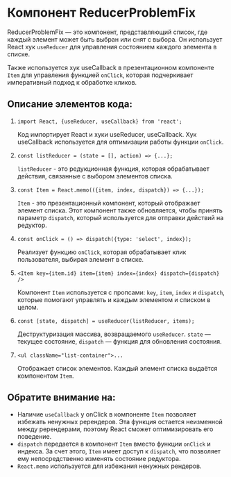 # Компонент ReducerProblemFix

ReducerProblemFix — это компонент, представляющий список, где каждый элемент может быть выбран или снят с выбора. Он использует React хук `useReducer` для управления состоянием каждого элемента в списке.

Также используется хук useCallback в презентационном компоненте `Item` для управления функцией `onClick`, которая подчеркивает императивный подход к обработке кликов.

## Описание элементов кода:

1. `import React, {useReducer, useCallback} from 'react';`

   Код импортирует React и хуки useReducer, useCallback. Хук useCallback используется для оптимизации работы функции `onClick`.

2. `const listReducer = (state = [], action) => {...};`

   `listReducer` - это редукционная функция, которая обрабатывает действия, связанные с выбором элементов списка.

3. `const Item = React.memo(({item, index, dispatch}) => {...});`

   `Item` - это презентационный компонент, который отображает элемент списка. Этот компонент также обновляется, чтобы принять параметр `dispatch`, который используется для отправки действий на редуктор.

4. `const onClick = () => dispatch({type: 'select', index});`

   Реализует функцию `onClick`, которая обрабатывает клик пользователя, выбирая элемент в списке.

5. `<Item key={item.id} item={item} index={index} dispatch={dispatch} />`

   Компонент `Item` используется с пропсами: `key`, `item`, `index` и `dispatch`, которые помогают управлять и каждым элементом и списком в целом.

6. `const [state, dispatch] = useReducer(listReducer, items);`

   Деструктуризация массива, возвращаемого `useReducer`. `state` — текущее состояние, `dispatch` — функция для обновления состояния.

7. `<ul className="list-container">...`

   Отображает список элементов. Каждый элемент списка выдаётся компонентом `Item`.

## Обратите внимание на:

* Наличие `useCallback` у onClick в компоненте `Item` позволяет избежать ненужных ререндеров. Эта функция остается неизменной между ререндерами, поэтому React сможет оптимизировать его поведение.
* `dispatch` передается в компонент `Item` вместо функции `onClick` и индекса. За счет этого, `Item` имеет доступ к `dispatch`, что позволяет ему непосредственно изменять состояние редуктора.
* `React.memo` используется для избежания ненужных рендеров.